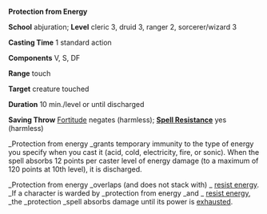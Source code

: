  **Protection from Energy**

**School** abjuration; **Level** cleric 3, druid 3, ranger 2, sorcerer/wizard 3

**Casting Time** 1 standard action

**Components** V, S, DF

**Range** touch

**Target** creature touched

**Duration** 10 min./level or until discharged

**Saving Throw** [Fortitude](../combat.html#_fortitude) negates (harmless); **[Spell Resistance](../glossary.html#_spell-resistance)** yes (harmless)

_Protection from energy _grants temporary immunity to the type of energy you specify when you cast it (acid, cold, electricity, fire, or sonic). When the spell absorbs 12 points per caster level of energy damage (to a maximum of 120 points at 10th level), it is discharged.

_Protection from energy _overlaps (and does not stack with) _ [resist energy](resistEnergy.html#_resist-energy). _If a character is warded by _protection from energy _and _ [resist energy](resistEnergy.html#_resist-energy), _the _protection _spell absorbs damage until its power is [exhausted](../glossary.html#_exhausted).

